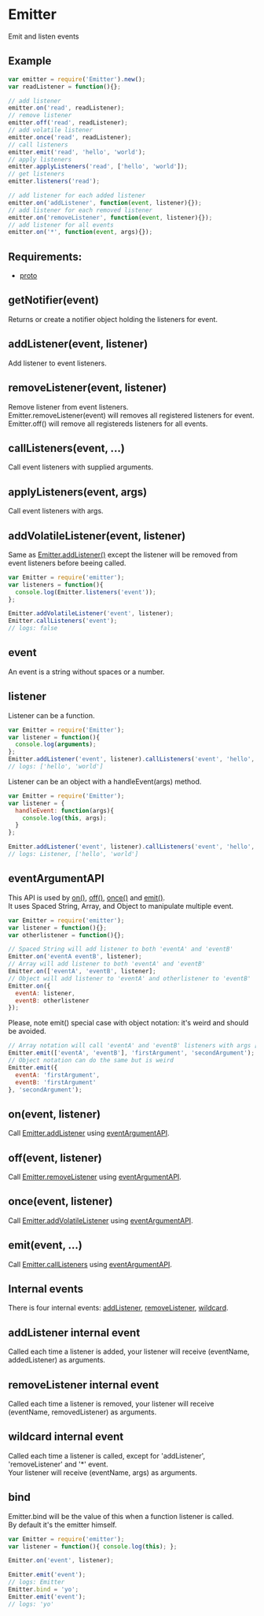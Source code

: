 Emitter
=============

Emit and listen events

## Example

```javascript
var emitter = require('Emitter').new();
var readListener = function(){};

// add listener
emitter.on('read', readListener);
// remove listener
emitter.off('read', readListener);
// add volatile listener
emitter.once('read', readListener);
// call listeners
emitter.emit('read', 'hello', 'world');
// apply listeners
emitter.applyListeners('read', ['hello', 'world']);
// get listeners
emitter.listeners('read');

// add listener for each added listener
emitter.on('addListener', function(event, listener){});
// add listener for each removed listener
emitter.on('removeListener', function(event, listener){});
// add listener for all events
emitter.on('*', function(event, args){});
```

## Requirements:

- [proto](../proto)

## getNotifier(event)

Returns or create a notifier object holding the listeners for event.

## addListener(event, listener)

Add listener to event listeners.

## removeListener(event, listener)

Remove listener from event listeners.  
Emitter.removeListener(event) will removes all registered listeners for event.  
Emitter.off() will remove all registereds listeners for all events.

## callListeners(event, ...)

Call event listeners with supplied arguments.

## applyListeners(event, args)

Call event listeners with args.

## addVolatileListener(event, listener)

Same as [Emitter.addListener()](#emitteraddlistenerevent-listener) except the listener will be removed from event listeners before beeing called.  

```javascript
var Emitter = require('emitter');
var listeners = function(){
  console.log(Emitter.listeners('event'));
};

Emitter.addVolatileListener('event', listener);
Emitter.callListeners('event');
// logs: false
```

## event

An event is a string without spaces or a number.

## listener

Listener can be a function.

```javascript
var Emitter = require('Emitter');
var listener = function(){
  console.log(arguments);
};
Emitter.addListener('event', listener).callListeners('event', 'hello', 'world');
// logs: ['hello', 'world']
```

Listener can be an object with a handleEvent(args) method.  

```javascript
var Emitter = require('Emitter');
var listener = {
  handleEvent: function(args){
    console.log(this, args);
  }
};

Emitter.addListener('event', listener).callListeners('event', 'hello', 'world');
// logs: Listener, ['hello', 'world']
```

## eventArgumentAPI

This API is used by [on()](#emitteronevent-listener), [off()](#emitteroffevent-listener), [once()](#emitteronceevent-listener) and [emit()](#emitteremitevent-).   
It uses Spaced String, Array, and Object to manipulate multiple event.  

```javascript
var Emitter = require('emitter');
var listener = function(){};
var otherlistener = function(){};

// Spaced String will add listener to both 'eventA' and 'eventB'
Emitter.on('eventA eventB', listener);
// Array will add listener to both 'eventA' and 'eventB'
Emitter.on(['eventA', 'eventB', listener];
// Object will add listener to 'eventA' and otherlistener to 'eventB'
Emitter.on({
  eventA: listener,
  eventB: otherlistener
});
```

Please, note emit() special case with object notation: it's weird and should be avoided.

```javascript
// Array notation will call 'eventA' and 'eventB' listeners with args ['firstArgument', 'secondArgument']
Emitter.emit(['eventA', 'eventB'], 'firstArgument', 'secondArgument');
// Object notation can do the same but is weird
Emitter.emit({
  eventA: 'firstArgument',
  eventB: 'firstArgument'
}, 'secondArgument');
```

## on(event, listener)

Call [Emitter.addListener](#emitteraddlistenerevent-listener) using [eventArgumentAPI](#eventArgumentAPI).

## off(event, listener)

Call [Emitter.removeListener](#emitterremovelistenerevent-listener) using [eventArgumentAPI](#eventArgumentAPI).

## once(event, listener)

Call [Emitter.addVolatileListener](#emitteraddvolatilelistenerevent-listener) using [eventArgumentAPI](#eventArgumentAPI).  

## emit(event, ...)

Call [Emitter.callListeners](#emittercalllistenersevent-) using [eventArgumentAPI](#eventArgumentAPI).  

## Internal events

There is four internal events: [addListener](#addlistener-internal-event), [removeListener](#removelistener-internal-event), [wildcard](#wildcard-internal-event).

## addListener internal event

Called each time a listener is added, your listener will receive (eventName, addedListener) as arguments.

## removeListener internal event

Called each time a listener is removed, your listener will receive (eventName, removedListener) as arguments.

## wildcard internal event

Called each time a listener is called, except for 'addListener', 'removeListener' and '*' event.  
Your listener will receive (eventName, args) as arguments.

## bind

Emitter.bind will be the value of this when a function listener is called.  
By default it's the emitter himself.

```javascript
var Emitter = require('emitter');
var listener = function(){ console.log(this); };

Emitter.on('event', listener);

Emitter.emit('event');
// logs: Emitter
Emitter.bind = 'yo';
Emitter.emit('event');
// logs: 'yo'
```
